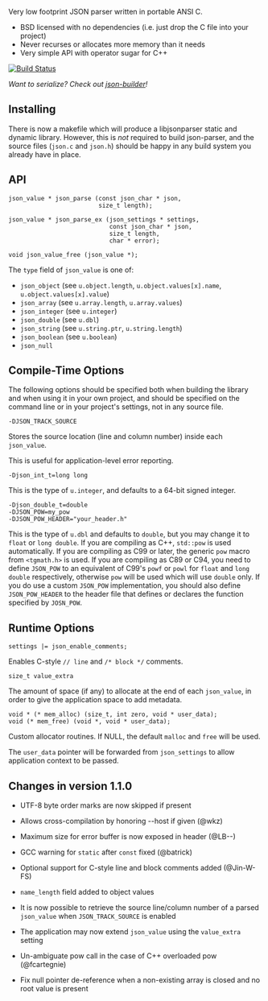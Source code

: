 Very low footprint JSON parser written in portable ANSI C.

* BSD licensed with no dependencies (i.e. just drop the C file into your project)
* Never recurses or allocates more memory than it needs
* Very simple API with operator sugar for C++

[![Build Status](https://secure.travis-ci.org/udp/json-parser.png)](http://travis-ci.org/udp/json-parser)

_Want to serialize?  Check out [json-builder](https://github.com/udp/json-builder)!_

Installing
----------

There is now a makefile which will produce a libjsonparser static and dynamic library.  However, this
is _not_ required to build json-parser, and the source files (`json.c` and `json.h`) should be happy
in any build system you already have in place.


API
---

    json_value * json_parse (const json_char * json,
                             size_t length);

    json_value * json_parse_ex (json_settings * settings,
                                const json_char * json,
                                size_t length,
                                char * error);

    void json_value_free (json_value *);

The `type` field of `json_value` is one of:

* `json_object` (see `u.object.length`, `u.object.values[x].name`, `u.object.values[x].value`)
* `json_array` (see `u.array.length`, `u.array.values`)
* `json_integer` (see `u.integer`)
* `json_double` (see `u.dbl`)
* `json_string` (see `u.string.ptr`, `u.string.length`)
* `json_boolean` (see `u.boolean`)
* `json_null`


Compile-Time Options
--------------------

The following options should be specified both when building the library and when using it in your own project, and should be specified on the command line or in your project's settings, not in any source file.

    -DJSON_TRACK_SOURCE

Stores the source location (line and column number) inside each `json_value`.

This is useful for application-level error reporting.

    -Djson_int_t=long long

This is the type of `u.integer`, and defaults to a 64-bit signed integer.

    -Djson_double_t=double
    -DJSON_POW=my_pow
    -DJSON_POW_HEADER="your_header.h"

This is the type of `u.dbl` and defaults to `double`, but you may change it to `float` or `long double`. If you are compiling as C++, `std::pow` is used automatically. If you are compiling as C99 or later, the generic `pow` macro from `<tgmath.h>` is used. If you are compiling as C89 or C94, you need to define `JSON_POW` to an equivalent of C99's `powf` or `powl` for `float` and `long double` respectively, otherwise `pow` will be used which will use `double` only. If you do use a custom `JSON_POW` implementation, you should also define `JSON_POW_HEADER` to the header file that defines or declares the function specified by `JOSN_POW`.


Runtime Options
---------------

    settings |= json_enable_comments;

Enables C-style `// line` and `/* block */` comments.

    size_t value_extra

The amount of space (if any) to allocate at the end of each `json_value`, in
order to give the application space to add metadata.

    void * (* mem_alloc) (size_t, int zero, void * user_data);
    void (* mem_free) (void *, void * user_data);

Custom allocator routines.  If NULL, the default `malloc` and `free` will be used.

The `user_data` pointer will be forwarded from `json_settings` to allow application
context to be passed.


Changes in version 1.1.0
------------------------

* UTF-8 byte order marks are now skipped if present

* Allows cross-compilation by honoring --host if given (@wkz)

* Maximum size for error buffer is now exposed in header (@LB--)

* GCC warning for `static` after `const` fixed (@batrick)

* Optional support for C-style line and block comments added (@Jin-W-FS)

* `name_length` field added to object values 

* It is now possible to retrieve the source line/column number of a parsed `json_value` when `JSON_TRACK_SOURCE` is enabled

* The application may now extend `json_value` using the `value_extra` setting

* Un-ambiguate pow call in the case of C++ overloaded pow (@fcartegnie)

* Fix null pointer de-reference when a non-existing array is closed and no root value is present


